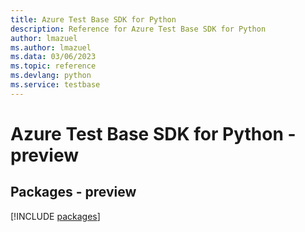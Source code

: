```yaml
---
title: Azure Test Base SDK for Python
description: Reference for Azure Test Base SDK for Python
author: lmazuel
ms.author: lmazuel
ms.data: 03/06/2023
ms.topic: reference
ms.devlang: python
ms.service: testbase
---
```

# Azure Test Base SDK for Python - preview
## Packages - preview
[!INCLUDE [packages](test-base-index.md)]